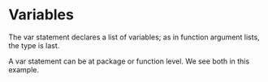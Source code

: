 # Variables
The var statement declares a list of variables; as in function argument lists, the type is last.

A var statement can be at package or function level. We see both in this example.